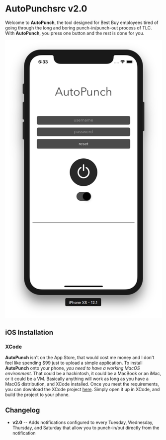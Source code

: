 # AutoPunchsrc v2.0

Welcome to **AutoPunch**, the tool designed for Best Buy employees tired of going through the long and boring punch-in/punch-out process of TLC.  With **AutoPunch**, you press one button and the rest is done for you.

![AutoPunch](https://github.com/ShermanZero/AutoPunchsrc/blob/master/Screen%20Shot%202019-03-13%20at%206.33.35%20PM.png)

## iOS Installation

### XCode
**AutoPunch** isn't on the App Store, that would cost me money and I don't feel like spending $99 just to upload a simple application.  To install **AutoPunch** onto your phone, *you need to have a working MacOS environment*.  That could be a hackintosh, it could be a MacBook or an iMac, or it could be a VM.  Basically anything will work as long as you have a MacOS distribution, and XCode installed.  Once you meet the requirements, you can download the XCode project [here](https://github.com/ShermanZero/AutoPunchsrc/archive/master.zip).  Simply open it up in XCode, and build the project to your phone.





## Changelog

- **v2.0** -- Adds notifications configured to every Tuesday, Wednesday, Thursday, and Saturday that allow you to punch-in/out directly from the notification
